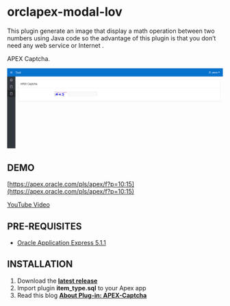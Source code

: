 # orclapex-modal-lov

This plugin generate an image that display a math operation between two numbers using Java  code so the advantage of this plugin is that you don’t need any web service or Internet .


APEX Captcha.

![](https://raw.githubusercontent.com/mortezamashhadi/APEX-Captcha/master/preview.jpg)

## DEMO ##

[https://apex.oracle.com/pls/apex/f?p=10:15](https://apex.oracle.com/pls/apex/f?p=10:15)

[YouTube Video](https://youtu.be/cR)

## PRE-REQUISITES ##

* [Oracle Application Express 5.1.1](https://apex.oracle.com)

## INSTALLATION ##

1. Download the **[latest release](https://github.com/mortezamashhadi/APEX-Captcha/releases/latest)**
2. Import plugin **item_type.sql** to your Apex app
3. Read this blog **[About Plug-in: APEX-Captcha](https://morteza.blogspot/08/apexcaptcha.html#more)**

